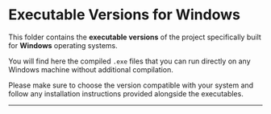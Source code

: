 # Executable Versions for Windows

This folder contains the **executable versions** of the project specifically built for **Windows** operating systems.

You will find here the compiled `.exe` files that you can run directly on any Windows machine without additional compilation.

Please make sure to choose the version compatible with your system and follow any installation instructions provided alongside the executables.

---
